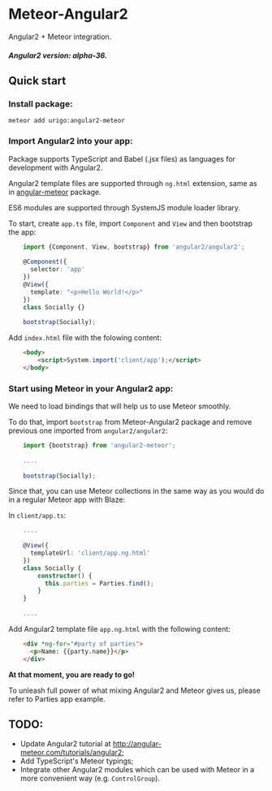 # Meteor-Angular2
Angular2 + Meteor integration.

##### Angular2 version: alpha-36.

## Quick start

### Install package:
    meteor add urigo:angular2-meteor

### Import Angular2 into your app:
Package supports TypeScript and Babel (.jsx files) as languages for development with Angular2.

Angular2 template files are supported through ````ng.html```` extension, same as in [angular-meteor](https://github.com/Urigo/angular-meteor) package.

ES6 modules are supported through SystemJS module loader library.

To start, create ````app.ts```` file, import ````Component```` and ````View```` and then bootstrap the app:
````ts
    import {Component, View, bootstrap} from 'angular2/angular2';
    
    @Component({
      selector: 'app'
    })
    @View({
      template: "<p>Hello World!</p>"
    })
    class Socially {}
    
    bootstrap(Socially);
````
Add ````index.html```` file with the folowing content:
````html
    <body>
        <script>System.import('client/app');</script>
    </body>
````

### Start using Meteor in your Angular2 app:
We need to load bindings that will help us to use Meteor smoothly.

To do that, import ````bootstrap```` from Meteor-Angular2 package and remove previous one imported from ````angular2/angular2````:

````ts
    import {bootstrap} from 'angular2-meteor';
    
    ....
    
    bootstrap(Socially);
````

Since that, you can use Meteor collections in the same way as you would do in a regular Meteor app with Blaze:

In ````client/app.ts````:
````ts
    ....
    
    @View({
      templateUrl: 'client/app.ng.html'
    })
    class Socially {
        constructor() {
          this.parties = Parties.find();
        }
    }
    
    ....
````

Add Angular2 template file ````app.ng.html```` with the following content:
````html
    <div *ng-for="#party of parties">
      <p>Name: {{party.name}}</p>
    </div>
````


**At that moment, you are ready to go!**

To unleash full power of what mixing Angular2 and Meteor gives us,
please refer to Parties app example.

## TODO:
- Update Angular2 tutorial at http://angular-meteor.com/tutorials/angular2;
- Add TypeScript's Meteor typings;
- Integrate other Angular2 modules which can be used with Meteor in a more convenient way (e.g. ````ControlGroup````).


